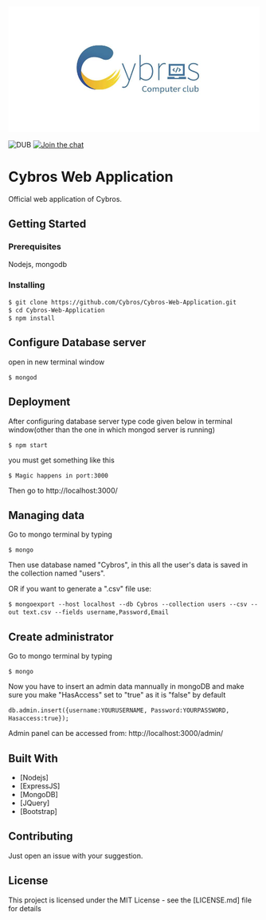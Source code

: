
![Cybros](https://github.com/phunsukwangdu/image/blob/master/cybros.jpg)

![DUB](https://img.shields.io/dub/l/vibe-d.svg?style=flat) [![Join the chat](https://img.shields.io/badge/gitter-join%20chat%20%E2%86%92-brightgreen.svg)](https://gitter.im/LNMIIT-Computer-Club/Lobby)
# Cybros Web Application

Official web application of Cybros.

## Getting Started

### Prerequisites

Nodejs, mongodb

### Installing
```
$ git clone https://github.com/Cybros/Cybros-Web-Application.git
$ cd Cybros-Web-Application
$ npm install
```
## Configure Database server
open in new terminal window
```
$ mongod
```
## Deployment

After configuring database server type code given below in terminal window(other than the one in which mongod server is running)
```
$ npm start
```
you must get something like this
```
$ Magic happens in port:3000
```
Then go to http://localhost:3000/ 

## Managing data

Go to mongo terminal by typing
```
$ mongo
```
Then use database named "Cybros", in this all the user's data is saved in the collection named "users".

OR if you want to generate a ".csv" file use:
```
$ mongoexport --host localhost --db Cybros --collection users --csv --out text.csv --fields username,Password,Email
``` 
## Create administrator

Go to mongo terminal by typing
```
$ mongo
```
Now you have to insert an admin data mannually in mongoDB
and make sure you make "HasAccess" set to "true" as it is "false" by default
```
db.admin.insert({username:YOURUSERNAME, Password:YOURPASSWORD, Hasaccess:true});
```
Admin panel can be accessed from: http://localhost:3000/admin/

## Built With

* [Nodejs]
* [ExpressJS]
* [MongoDB]
* [JQuery]
* [Bootstrap]

## Contributing

Just open an issue with your suggestion.

## License

This project is licensed under the MIT License - see the [LICENSE.md] file for details

